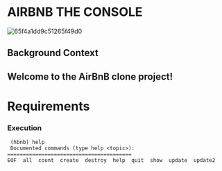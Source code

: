 # AIRBNB THE CONSOLE
![65f4a1dd9c51265f49d0](https://github.com/lordburaa/AirBnB_clone/assets/126230400/906e3f3a-2915-4527-89d5-4598001098e8)
## Background Context
## Welcome to the AirBnB clone project!

# Requirements

### Execution
```./console
 (hbnb) help
 Documented commands (type help <topic>):
========================================
EOF  all  count  create  destroy  help  quit  show  update  update2
```
